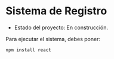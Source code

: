 <h1>Sistema de Registro </h1>

- Estado del proyecto: En construcción.
  
Para ejecutar el sistema, debes poner:

```npm install react```
